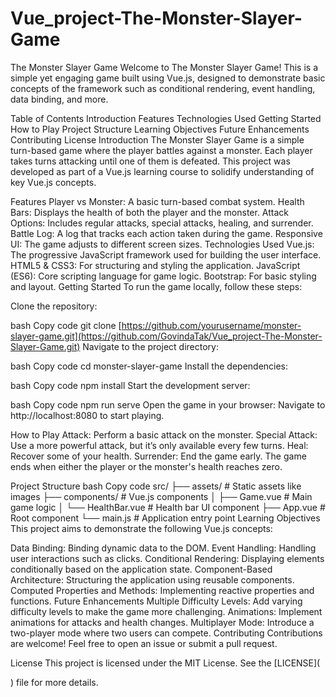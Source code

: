 # Vue_project-The-Monster-Slayer-Game

The Monster Slayer Game
Welcome to The Monster Slayer Game! This is a simple yet engaging game built using Vue.js, designed to demonstrate basic concepts of the framework such as conditional rendering, event handling, data binding, and more.

Table of Contents
Introduction
Features
Technologies Used
Getting Started
How to Play
Project Structure
Learning Objectives
Future Enhancements
Contributing
License
Introduction
The Monster Slayer Game is a simple turn-based game where the player battles against a monster. Each player takes turns attacking until one of them is defeated. This project was developed as part of a Vue.js learning course to solidify understanding of key Vue.js concepts.

Features
Player vs Monster: A basic turn-based combat system.
Health Bars: Displays the health of both the player and the monster.
Attack Options: Includes regular attacks, special attacks, healing, and surrender.
Battle Log: A log that tracks each action taken during the game.
Responsive UI: The game adjusts to different screen sizes.
Technologies Used
Vue.js: The progressive JavaScript framework used for building the user interface.
HTML5 & CSS3: For structuring and styling the application.
JavaScript (ES6): Core scripting language for game logic.
Bootstrap: For basic styling and layout.
Getting Started
To run the game locally, follow these steps:

Clone the repository:

bash
Copy code
git clone [https://github.com/yourusername/monster-slayer-game.git](https://github.com/GovindaTak/Vue_project-The-Monster-Slayer-Game.git)
Navigate to the project directory:

bash
Copy code
cd monster-slayer-game
Install the dependencies:

bash
Copy code
npm install
Start the development server:

bash
Copy code
npm run serve
Open the game in your browser: Navigate to http://localhost:8080 to start playing.

How to Play
Attack: Perform a basic attack on the monster.
Special Attack: Use a more powerful attack, but it’s only available every few turns.
Heal: Recover some of your health.
Surrender: End the game early.
The game ends when either the player or the monster's health reaches zero.

Project Structure
bash
Copy code
src/
├── assets/        # Static assets like images
├── components/    # Vue.js components
│   ├── Game.vue   # Main game logic
│   └── HealthBar.vue   # Health bar UI component
├── App.vue        # Root component
└── main.js        # Application entry point
Learning Objectives
This project aims to demonstrate the following Vue.js concepts:

Data Binding: Binding dynamic data to the DOM.
Event Handling: Handling user interactions such as clicks.
Conditional Rendering: Displaying elements conditionally based on the application state.
Component-Based Architecture: Structuring the application using reusable components.
Computed Properties and Methods: Implementing reactive properties and functions.
Future Enhancements
Multiple Difficulty Levels: Add varying difficulty levels to make the game more challenging.
Animations: Implement animations for attacks and health changes.
Multiplayer Mode: Introduce a two-player mode where two users can compete.
Contributing
Contributions are welcome! Feel free to open an issue or submit a pull request.

License
This project is licensed under the MIT License. See the [LICENSE](

) file for more details.
